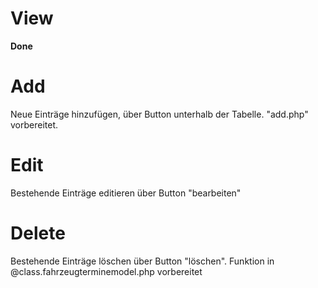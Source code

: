 # View
**Done**

# Add
Neue Einträge hinzufügen, über Button unterhalb der Tabelle. "add.php" vorbereitet.

# Edit
Bestehende Einträge editieren über Button "bearbeiten"

# Delete
Bestehende Einträge löschen über Button "löschen". Funktion in @class.fahrzeugterminemodel.php vorbereitet
